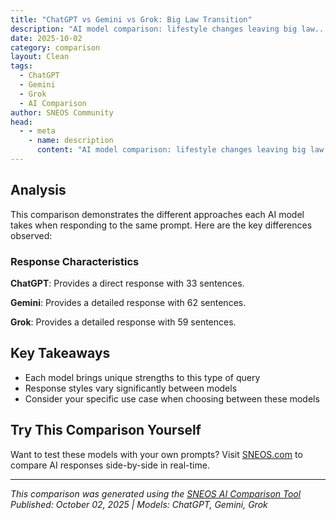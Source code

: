 ```yaml
---
title: "ChatGPT vs Gemini vs Grok: Big Law Transition"
description: "AI model comparison: lifestyle changes leaving big law..."
date: 2025-10-02
category: comparison
layout: Clean
tags:
  - ChatGPT
  - Gemini
  - Grok
  - AI Comparison
author: SNEOS Community
head:
  - - meta
    - name: description
      content: "AI model comparison: lifestyle changes leaving big law..."
---
```


<ChatComparison
  title="ChatGPT vs Gemini vs Grok: Big Law Transition"
  prompt="lifestyle changes leaving big law"
  :responses='{
    "ChatGPT": "Leaving a big law firm often leads to significant lifestyle changes. Here are some common changes people experience and considerations to help navigate the transition:\n\n### 1. **Work-Life Balance**\n- **Before:** Big law often demands long hours, late nights, and weekend work.\n- **After:** Many find more reasonable hours, better work-life balance, and more personal time.\n- **Considerations:** Expect an adjustment period. Use extra time to pursue hobbies, family, or rest.\n\n### 2. **Income Changes**\n- **Before:** Big law salaries are typically high, with bonuses.\n- **After:** Income may decrease, especially if moving to smaller firms, in-house roles, or non-legal jobs.\n- **Considerations:** Plan finances carefully. Budget for potential decrease, and consider lifestyle adjustments (housing, spending, vacations).\n\n### 3. **Work Environment**\n- **Before:** Structured, hierarchical, and sometimes competitive.\n- **After:** Could be more relaxed, collaborative, or flexible depending on new role.\n- **Considerations:** You may need to adapt to different office cultures and expectations.\n\n### 4. **Job Security and Pressure**\n- **Before:** High pressure, billable hour quotas, and constant performance reviews.\n- **After:** Some find less stress; others face uncertainty if moving to startups or freelance consulting.\n- **Considerations:** Develop a support network and strategies for managing new types of stress.\n\n### 5. **Professional Identity**\n- **Before:** Identity often closely tied to being a \u0022big law\u0022 lawyer.\n- **After:** You may redefine your professional goals and identity.\n- **Considerations:** Explore new interests, networking opportunities, and professional development.\n\n### 6. **Location and Commute**\n- **Before:** Often in major cities with long commutes.\n- **After:** Possible relocation or remote work options.\n- **Considerations:** Use this to improve quality of life.\n\n### 7. **Health and Well-being**\n- **Before:** Stress and long hours can impact health.\n- **After:** More time for exercise, cooking healthy meals, and mental health.\n- **Considerations:** Establish healthy routines.\n\n---\n\nIf you want, I can also help with advice on specific paths after big law or strategies for managing this transition. Let me know!",
    "Gemini": "Leaving Big Law is a significant life decision that often comes with profound lifestyle changes. Here\u0027s a breakdown of potential changes, categorized for clarity:\n\n**1. Financial Changes:**\n\n*   **Lower Income (Initially):** This is almost guaranteed, especially if you\u0027re going to a smaller firm, government, non-profit, or a completely different career.  Budgeting and adjusting your lifestyle expectations are crucial. Consider creating a financial buffer before you leave to ease the transition.\n*   **Reduced Pressure for Expensive Purchases:** Big Law environments often foster a culture of competition and striving for status symbols (cars, watches, designer clothes). You might find less pressure to keep up appearances.\n*   **Increased Financial Control:**  You\u0027ll likely have more freedom to choose how you spend your money, rather than feeling obligated by client demands or firm expectations.\n*   **Potentially More Financial Stability (Long Term):** Depending on your new career path, you might build a more sustainable and balanced financial future, even if it starts lower. For example, entrepreneurship can have a higher risk but also a higher reward.\n*   **Benefits Changes:**  Health insurance, retirement plans, and other benefits may be different in your new role. Understanding these changes and planning accordingly is essential.\n\n**2. Time \u0026 Work-Life Balance Changes:**\n\n*   **Reduced Work Hours:** This is often the primary motivator for leaving Big Law.  Expect to work fewer hours per week, although it may still be a demanding job.\n*   **More Predictable Schedule:** While some jobs are unpredictable regardless of sector, generally you can anticipate a more regular schedule with fewer late nights and weekend work.\n*   **Increased Flexibility:**  Potentially more flexibility in when and where you work, depending on your new role. This could include remote work options or more autonomy in managing your time.\n*   **More Vacation Time:** While not always the case, you may have more vacation time and be able to actually *use* it without the guilt or pressure of constantly being available.\n*   **More Time for Personal Life:**  This is the big one. More time for family, friends, hobbies, travel, and general well-being. You can invest in relationships and activities you\u0027ve neglected.\n\n**3. Mental \u0026 Emotional Changes:**\n\n*   **Reduced Stress:**  The constant pressure, demanding clients, and high stakes of Big Law can be incredibly stressful. Leaving can lead to a significant reduction in anxiety and burnout.\n*   **Increased Job Satisfaction:**  Working on projects you\u0027re passionate about, contributing to a cause you believe in, or having more autonomy can lead to greater job satisfaction.\n*   **Improved Mental Health:**  Reduced stress and increased well-being can have a positive impact on your mental health, leading to better sleep, improved mood, and overall happiness.\n*   **Lower Risk of Burnout:**  A more sustainable work pace and a healthier work-life balance can significantly reduce your risk of burnout.\n*   **Increased Sense of Purpose:**  You may find a greater sense of purpose in your work, especially if you\u0027re moving to a non-profit or a career that aligns with your values.\n*   **Possible Feelings of Loss/Guilt:** Some lawyers initially struggle with leaving Big Law, experiencing a sense of loss or guilt about \u0022giving up\u0022 the prestige or high salary. This is normal and usually fades with time.\n*   **Identity Shift:**  Your identity may have been closely tied to your role as a Big Law attorney.  You might need to redefine your sense of self and find new sources of validation.\n\n**4. Social \u0026 Relationship Changes:**\n\n*   **Changes in Social Circle:** You may spend less time with your Big Law colleagues and more time with people from your new profession or personal life.\n*   **Improved Relationships:**  More time and energy to invest in your relationships with family, friends, and partners.\n*   **New Relationships:**  Opportunities to build new relationships with people who share your interests or values in your new workplace or activities.\n*   **Shift in Social Status (Perception):** While likely not a personal issue, others might perceive your change as a step down based on societal expectations.\n*   **Less Business-Related Social Events:**  Fewer client dinners, firm parties, and other social events that are directly tied to your career.\n\n**5. Career \u0026 Professional Changes:**\n\n*   **Different Skill Set Emphasis:**  You may need to develop or hone different skills in your new role.  For example, business development skills might be more important in a smaller firm, or teaching/mentoring skills in academia.\n*   **Learning New Industries/Areas of Law:**  If you\u0027re switching to a different field, you\u0027ll need to learn the ropes quickly.\n*   **Less Structure \u0026 Support:**  Smaller firms or different organizations may have less formal training and support systems than Big Law firms.\n*   **More Autonomy \u0026 Responsibility:**  You may have more control over your work and more responsibility for your clients or projects.\n*   **Potential for Career Growth in Different Directions:**  While you might initially take a pay cut, you may find opportunities for career growth that are more aligned with your interests and values.\n*   **More Meaningful Work:** The ability to connect with the work on a more personal and meaningful level often increases with a change from Big Law.\n\n**6. Lifestyle Changes:**\n\n*   **Location:** Some people leave Big Law and move to a different city or even country, often to be closer to family or to pursue a different lifestyle.\n*   **Hobbies and Interests:**  More time to pursue hobbies and interests that you\u0027ve neglected due to work commitments.\n*   **Travel:**  More opportunities for travel, both for leisure and for personal growth.\n*   **Health \u0026 Wellness:**  More time to focus on your health and wellness, including exercise, healthy eating, and mindfulness practices.\n*   **Volunteering \u0026 Giving Back:**  Opportunities to volunteer your time and skills to causes you care about.\n\n**Things to Consider Before You Make the Leap:**\n\n*   **Financial Planning:**  Create a detailed budget and understand your financial needs and resources.\n*   **Career Planning:**  Research different career options and network with people in those fields.\n*   **Networking:**  Build your network outside of Big Law to create opportunities.\n*   **Skill Development:**  Identify any skills you need to develop to be successful in your new role.\n*   **Mental Preparation:**  Be prepared for the potential challenges and adjustments that come with leaving Big Law.\n*   **Talk to Others:**  Speak with people who have already made the transition to get their insights and advice.\n\nLeaving Big Law is a personal decision with its own unique set of changes. It\u0027s about making the choices that align with your values and priorities. Careful planning and realistic expectations can help you make a successful and fulfilling transition.\n",
    "Grok": "Leaving a high-pressure career like Big Law (working at a large law firm) can be a significant life transition, and making lifestyle changes during or after this move can help you align with your new priorities, whether they are personal well-being, work-life balance, or pursuing a different career path. Here are some lifestyle changes and tips to consider when leaving Big Law:\n\n### 1. Reassess Your Priorities and Goals\n   - **Reflect on Why You\u2019re Leaving**: Are you seeking more balance, less stress, a different type of legal work, or a completely new career? Understanding your motivations will guide your lifestyle changes.\n   - **Set New Goals**: Define what success looks like for you outside of Big Law. This could mean more family time, pursuing hobbies, financial independence with fewer hours, or creative fulfillment.\n\n### 2. Financial Adjustments\n   - **Budget for a Lower Income**: Big Law often comes with a high salary, and transitioning to a smaller firm, in-house role, or non-legal career may involve a pay cut. Create a realistic budget based on your new income.\n   - **Pay Down Debt**: If you have student loans or other debt, prioritize paying them off while you\u2019re still earning a higher salary, or plan a strategy for managing them post-transition.\n   - **Build an Emergency Fund**: Save 6\u201312 months of expenses to give yourself a financial cushion during the transition, especially if you\u0027re exploring new career paths or starting your own business.\n   - **Lifestyle Downgrading**: Be prepared to adjust your spending habits\u2014e.g., dining out less, moving to a more affordable area, or cutting unnecessary subscriptions.\n\n### 3. Focus on Work-Life Balance\n   - **Set Boundaries**: If transitioning to another job, establish boundaries early to avoid falling back into a high-pressure work culture. Decide how many hours you\u2019re willing to work and communicate this clearly.\n   - **Prioritize Personal Time**: Use the newfound time to invest in hobbies, relationships, or self-care activities that may have been neglected in Big Law.\n   - **Explore Part-Time or Flexible Roles**: Look for opportunities that allow remote work, reduced hours, or project-based contracts if full-time commitment isn\u2019t your goal.\n\n### 4. Health and Well-Being\n   - **Address Burnout**: Big Law can lead to mental and physical exhaustion. Take time to rest, seek therapy if needed, and address any health issues that arose from stress or long hours.\n   - **Adopt Healthy Habits**: Focus on regular exercise, better sleep, and a balanced diet\u2014areas often neglected in high-stress environments.\n   - **Mindfulness Practices**: Incorporate meditation, yoga, or journaling to manage stress and maintain mental clarity during this transition.\n\n### 5. Career Transition and Skill-Building\n   - **Explore New Paths**: Leaving Big Law opens doors to in-house counsel roles, government positions, solo practice, legal tech, consulting, or even non-legal careers like business, writing, or teaching.\n   - **Upskill or Reskill**: Take courses or certifications in areas of interest (e.g., tech, entrepreneurship, or mediation) to pivot to a new field.\n   - **Network Intentionally**: Connect with professionals in industries or roles you\u2019re considering. Alumni networks, LinkedIn, and local events can be great resources.\n   - **Take a Break if Needed**: If you\u2019re unsure of your next step, consider a sabbatical to recharge and explore your interests before committing to a new path.\n\n### 6. Social and Community Adjustments\n   - **Redefine Your Identity**: Big Law often ties personal identity to professional status. Work on defining yourself outside of your career by focusing on relationships, passions, or community involvement.\n   - **Reconnect with Loved Ones**: Use the extra time to rebuild connections with family and friends that may have been strained by your demanding schedule.\n   - **Find a Support System**: Join groups or communities (online or in-person) of others who\u2019ve left Big Law or high-pressure careers for advice and camaraderie.\n\n### 7. Manage Expectations and Emotions\n   - **Be Patient with Yourself**: Adjusting to a slower pace or new career can feel disorienting after the intensity of Big Law. Give yourself grace during the transition.\n   - **Address Guilt or Doubt**: It\u2019s common to feel uncertain or question whether leaving was the right decision. Remind yourself of your reasons and focus on long-term happiness over short-term income or prestige.\n   - **Celebrate Small Wins**: Whether it\u2019s landing a new job, spending more time with family, or simply feeling less stressed, acknowledge the positive changes.\n\n### 8. Practical Steps Before Leaving\n   - **Plan Your Exit**: If possible, secure a new role or line up freelance work before resigning to minimize financial stress.\n   - **Tie Up Loose Ends**: Ensure client matters are transitioned smoothly and maintain professionalism with colleagues for future networking or references.\n   - **Review Non-Compete Clauses**: Check your employment agreement for any restrictions on future work, especially if staying in law or joining a competitor.\n\n### 9. Explore Alternative Legal Careers\nIf you\u2019re not ready to leave law entirely, consider roles that may offer a better lifestyle:\n   - **In-House Counsel**: Often less demanding with predictable hours.\n   - **Government or Public Interest Law**: Focus on meaningful work with better hours.\n   - **Solo Practice**: Control your caseload and hours while building your own firm.\n   - **Legal Consulting or Freelancing**: Work on a project basis with flexibility.\n\n### 10. Long-Term Vision\n   - **Pursue Passion Projects**: Use this as an opportunity to explore entrepreneurial ideas, volunteer work, or creative pursuits you couldn\u2019t prioritize before.\n   - **Think About Legacy**: Shift your focus from billable hours to building a life or career that aligns with your values and leaves a lasting impact.\n\nLeaving Big Law is a bold step toward reclaiming control over your life. While the transition can be challenging, with thoughtful planning and intentional lifestyle changes, it can lead to a more fulfilling and balanced existence. If you\u0027re in the midst of this decision, consider speaking with a career coach, financial advisor, or therapist to navigate the process smoothly. Would you like more specific advice on any of these areas, such as career pivots or financial planning?"
  }'
  published-date="01:21"
/>

## Analysis

This comparison demonstrates the different approaches each AI model takes when responding to the same prompt. Here are the key differences observed:

### Response Characteristics

**ChatGPT**: Provides a direct response with 33 sentences. 

**Gemini**: Provides a detailed response with 62 sentences. 

**Grok**: Provides a detailed response with 59 sentences. 

## Key Takeaways

- Each model brings unique strengths to this type of query
- Response styles vary significantly between models
- Consider your specific use case when choosing between these models

## Try This Comparison Yourself

Want to test these models with your own prompts? Visit [SNEOS.com](https://sneos.com) to compare AI responses side-by-side in real-time.

---

*This comparison was generated using the [SNEOS AI Comparison Tool](https://sneos.com)*
*Published: October 02, 2025 | Models: ChatGPT, Gemini, Grok*
